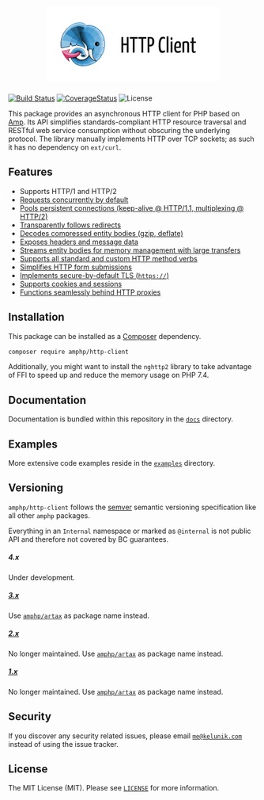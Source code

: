 <h1 align="center"><img loading="lazy"   src="https://raw.githubusercontent.com/amphp/logo/master/repos/http-client.png?v=05-11-2019" alt="HTTP Client" width="350"></h1>

[![Build Status](https://img.shields.io/travis/amphp/http-client/master.svg?style=flat-square)](https://travis-ci.org/amphp/http-client)
[![CoverageStatus](https://img.shields.io/coveralls/amphp/http-client/master.svg?style=flat-square)](https://coveralls.io/github/amphp/http-client?branch=master)
![License](https://img.shields.io/badge/license-MIT-blue.svg?style=flat-square)

This package provides an asynchronous HTTP client for PHP based on [Amp](https://github.com/amphp/amp). Its API simplifies standards-compliant HTTP resource traversal and RESTful web service consumption without obscuring the underlying protocol. The library manually implements HTTP over TCP sockets; as such it has no dependency on `ext/curl`.

## Features

 - Supports HTTP/1 and HTTP/2
 - [Requests concurrently by default](examples/concurrency/1-concurrent-fetch.php)
 - [Pools persistent connections (keep-alive @ HTTP/1.1, multiplexing @ HTTP/2)](examples/pooling/1-connection-count.php)
 - [Transparently follows redirects](https://amphp.org/http-client/follow-redirects)
 - [Decodes compressed entity bodies (gzip, deflate)](examples/basic/7-gzip.php)
 - [Exposes headers and message data](examples/basic/1-get-request.php)
 - [Streams entity bodies for memory management with large transfers](examples/streaming/1-large-response.php)
 - [Supports all standard and custom HTTP method verbs](https://amphp.org/http-client/requests#request-method)
 - [Simplifies HTTP form submissions](examples/basic/4-forms.php)
 - [Implements secure-by-default TLS (`https://`)](examples/basic/1-get-request.php)
 - [Supports cookies and sessions](https://github.com/amphp/http-client-cookies)
 - [Functions seamlessly behind HTTP proxies](https://github.com/amphp/http-tunnel)

## Installation

This package can be installed as a [Composer](https://getcomposer.org/) dependency.

```bash
composer require amphp/http-client
```

Additionally, you might want to install the `nghttp2` library to take advantage of FFI to speed up and reduce the memory usage on PHP 7.4.

## Documentation

Documentation is bundled within this repository in the [`docs`](./docs) directory.

## Examples

More extensive code examples reside in the [`examples`](./examples) directory.

## Versioning

`amphp/http-client` follows the [semver](http://semver.org/) semantic versioning specification like all other `amphp` packages.

Everything in an `Internal` namespace or marked as `@internal` is not public API and therefore not covered by BC guarantees.

##### 4.x

Under development.

##### [3.x](https://github.com/amphp/artax/tree/master)

Use [`amphp/artax`](https://github.com/amphp/artax) as package name instead.

##### [2.x](https://github.com/amphp/artax/tree/2.x)

No longer maintained. Use [`amphp/artax`](https://github.com/amphp/artax) as package name instead.

##### [1.x](https://github.com/amphp/artax/tree/1.x)

No longer maintained. Use [`amphp/artax`](https://github.com/amphp/artax) as package name instead.

## Security

If you discover any security related issues, please email [`me@kelunik.com`](mailto:me@kelunik.com) instead of using the issue tracker.

## License

The MIT License (MIT). Please see [`LICENSE`](./LICENSE) for more information.
